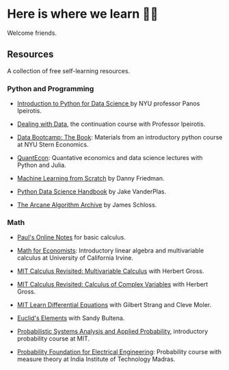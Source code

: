# Here is where we learn 🧠🙌

Welcome friends.

## Resources

A collection of free self-learning resources.

### Python and Programming

* [Introduction to Python for Data Science
](https://github.com/ipeirotis/introduction-to-python) by NYU professor Panos Ipeirotis.

* [Dealing with Data](https://github.com/ipeirotis/dealing_with_data), the continuation course with Professor Ipeirotis.

* [Data Bootcamp: The Book](https://nyudatabootcamp.gitbook.io/thebook/): Materials from an introductory python course at NYU Stern Economics.

* [QuantEcon](https://quantecon.org/lectures/): Quantative economics and data science lectures with Python and Julia.

* [Machine Learning from Scratch](https://dafriedman97.github.io/mlbook/content/introduction.html) by Danny Friedman.

* [Python Data Science Handbook](https://github.com/jakevdp/PythonDataScienceHandbook) by Jake VanderPlas.

* [The Arcane Algorithm Archive](https://www.algorithm-archive.org/) by James Schloss.


### Math

* [Paul's Online Notes](https://tutorial.math.lamar.edu/Classes/CalcI/CalcI.aspx) for basic calculus.

* [Math for Economists](https://www.youtube.com/playlist?list=PLqOZ6FD_RQ7n8yvjW0DAxRAmou8EOzbpD): Introductory linear algebra and multivariable calculus at University of California Irvine.

* [MIT Calculus Revisited: Multivariable Calculus](https://www.youtube.com/playlist?list=PL1C22D4DED943EF7B) with Herbert Gross.

* [MIT Calculus Revisited: Calculus of Complex Variables](https://www.youtube.com/playlist?list=PLD971E94905A70448) with Herbert Gross.

* [MIT Learn Differential Equations](https://www.youtube.com/playlist?list=PLUl4u3cNGP63oTpyxCMLKt_JmB0WtSZfG) with Gilbert Strang and Cleve Moler.

* [Euclid's Elements](https://www.youtube.com/c/SandyBultena/playlists) with Sandy Bultena.

* [Probabilistic Systems Analysis and Applied Probability](https://www.youtube.com/playlist?list=PLUl4u3cNGP61MdtwGTqZA0MreSaDybji8), introductory probability course at MIT.

* [Probability Foundation for Electrical Engineering](https://www.youtube.com/playlist?list=PLbMVogVj5nJQqGHrpAloTec_lOKsG-foc): Probability course with measure theory at India Institute of Technology Madras.
